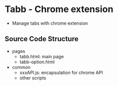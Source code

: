 # Tabb - Chrome extension

- Manage tabs with chrome extension

## Source Code Structure

- pages
  - tabb.html: main page
  - tabb-option.html
- common
  - xxxAPI.js: encapsulation for chrome API
  - other scripts
